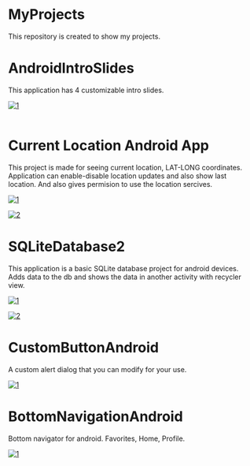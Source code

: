 # MyProjects
This repository is created to show my projects.


# AndroidIntroSlides
This application has 4 customizable intro slides.

<a href="https://ibb.co/xDJVMHv"><img src="https://i.ibb.co/rm4nZsP/1.jpg" alt="1" border="0"></a><br /></a><br />


# Current Location Android App
This project is made for seeing current location, LAT-LONG coordinates. Application can enable-disable location updates and also show last location. And also gives permision to use the location sercives.


<a href="https://imgbb.com/"><img src="https://i.ibb.co/n6mm8TP/1.jpg" alt="1" border="0"></a>

<a href="https://imgbb.com/"><img src="https://i.ibb.co/NryqF2C/2.jpg" alt="2" border="0"></a>

# SQLiteDatabase2

This application is a basic SQLite database project for android devices. Adds data to the db and shows the data in another activity with recycler view.

<a href="https://imgbb.com/"><img src="https://i.ibb.co/311Hd8v/1.jpg" alt="1" border="0"></a>

<a href="https://imgbb.com/"><img src="https://i.ibb.co/tJNfgYz/2.jpg" alt="2" border="0"></a>


# CustomButtonAndroid

A custom alert dialog that you can modify for your use.

<a href="https://imgbb.com/"><img src="https://i.ibb.co/zbKhR1y/1.jpg" alt="1" border="0"></a>

# BottomNavigationAndroid

Bottom navigator for android. Favorites, Home, Profile. 

<a href="https://imgbb.com/"><img src="https://i.ibb.co/94xcGbV/1.jpg" alt="1" border="0"></a>
